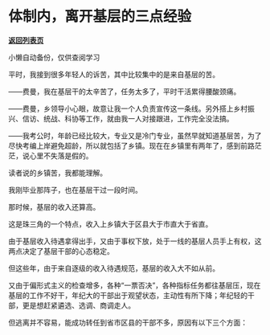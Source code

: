 # 体制内，离开基层的三点经验

[**返回列表页**](/gzh/费曼的小茶馆)

小懒自动备份，仅供查阅学习

平时，我接到很多年轻人的诉苦，其中比较集中的是来自基层的苦。

  

——费曼，我在基层干的太辛苦了，任务太多了，平时干活累得腰酸颈痛。

  

——费曼，乡领导小心眼，故意让我一个人负责宣传这一条线。另外搭上乡村振兴、信访、统战、科协等工作，就由我一人对接跟进，工作完全没法搞。

  

——我考公时，年龄已经比较大，专业又是冷门专业，虽然早就知道基层苦，为了尽快考编上岸避免超龄，所以就包括了乡镇。现在在乡镇里有两年了，感到前路茫茫，说心里不失落是假的。

  

读者说的乡镇苦，我都能理解。

  

我刚毕业那阵子，也在基层干过一段时间。

  

那时候，基层的收入还算高。

  

这是珠三角的一个特点，收入上乡镇大于区县大于市直大于省直。

  

由于基层收入待遇拿得出手，又由于事权下放，处于一线的基层人员手上有权，这两点决定了基层干部的心态稳定。

  

但这些年，由于来自逐级的收入待遇规范，基层的收入大不如从前。

  

又由于偏形式主义的检查增多，各种“一票否决”，各种指标任务都往基层压，现在基层的工作不好干，年纪大的干部出于观望状态，主动性有所下降；年纪轻的干部，更是想赶紧遴选、选调、商调走人。

  

但逃离并不容易，能成功转任到省市区县的干部不多，原因有以下三个方面：

